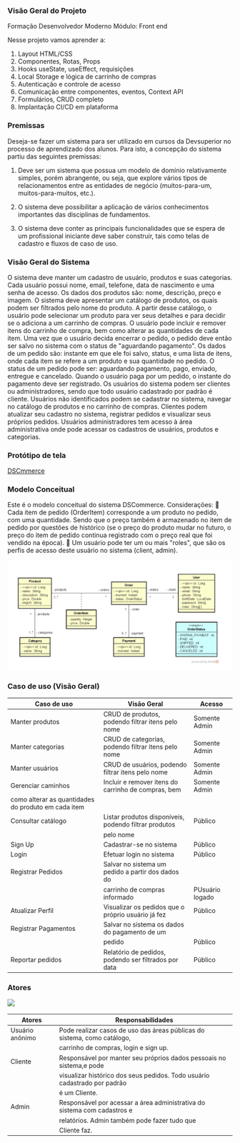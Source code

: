 ### Visão Geral do Projeto

Formação Desenvolvedor Moderno Módulo: Front end

Nesse projeto vamos aprender a:

1. Layout HTML/CSS
2. Componentes, Rotas, Props
3. Hooks useState, useEffect, requisições
4. Local Storage e lógica de carrinho de compras
5. Autenticação e controle de acesso
6. Comunicação entre componentes, eventos, Context API
7. Formulários, CRUD completo
8. Implantação CI/CD em plataforma


### Premissas 

Deseja-se fazer um sistema para ser utilizado em cursos da Devsuperior no processo de
aprendizado dos alunos. Para isto, a concepção do sistema partiu das seguintes
premissas:

1. Deve ser um sistema que possua um modelo de domínio relativamente simples,
porém abrangente, ou seja, que explore vários tipos de relacionamentos entre as
entidades de negócio (muitos-para-um, muitos-para-muitos, etc.).

2. O sistema deve possibilitar a aplicação de vários conhecimentos importantes das
disciplinas de fundamentos.

3. O sistema deve conter as principais funcionalidades que se espera de um
profissional iniciante deve saber construir, tais como telas de cadastro e fluxos de
caso de uso.

### Visão Geral do Sistema 

O sistema deve manter um cadastro de usuário, produtos e suas categorias. Cada
usuário possui nome, email, telefone, data de nascimento e uma senha de acesso. Os
dados dos produtos são: nome, descrição, preço e imagem. O sistema deve apresentar
um catálogo de produtos, os quais podem ser filtrados pelo nome do produto. A partir
desse catálogo, o usuário pode selecionar um produto para ver seus detalhes e para
decidir se o adiciona a um carrinho de compras. O usuário pode incluir e remover itens
do carrinho de compra, bem como alterar as quantidades de cada item. Uma vez que o
usuário decida encerrar o pedido, o pedido deve então ser salvo no sistema com o status
de "aguardando pagamento". Os dados de um pedido são: instante em que ele foi salvo,
status, e uma lista de itens, onde cada item se refere a um produto e sua quantidade no
pedido. O status de um pedido pode ser: aguardando pagamento, pago, enviado,
entregue e cancelado. Quando o usuário paga por um pedido, o instante do pagamento
deve ser registrado. Os usuários do sistema podem ser clientes ou administradores,
sendo que todo usuário cadastrado por padrão é cliente. Usuários não identificados
podem se cadastrar no sistema, navegar no catálogo de produtos e no carrinho de
compras. Clientes podem atualizar seu cadastro no sistema, registrar pedidos e visualizar
seus próprios pedidos. Usuários administradores tem acesso à área administrativa onde
pode acessar os cadastros de usuários, produtos e categorias.

### Protótipo de tela

<a href="https://www.figma.com/design/ZrGNVNG0kZL6txDv4G8P6s/DSCommerce?node-id=0-1&t=lgc6ue91U5LVgWjl-0">DSCmmerce</a>

### Modelo Conceitual

Este é o modelo conceitual do sistema DSCommerce. Considerações:
 Cada item de pedido (OrderItem) corresponde a um produto no pedido, com uma
quantidade. Sendo que o preço também é armazenado no item de pedido por
questões de histórico (se o preço do produto mudar no futuro, o preço do item de
pedido continua registrado com o preço real que foi vendido na época).
 Um usuário pode ter um ou mais "roles", que são os perfis de acesso deste usuário
no sistema (client, admin).

<img src="./img/modelo_conceitual.png" />

### Caso de uso (Visão Geral)

| Caso de uso         | Visão Geral                                          | Acesso        |
| --------------------|------------------------------------------------------|---------------|
|Manter produtos      |CRUD de produtos, podendo filtrar itens pelo nome     |Somente Admin  |
|Manter categorias    |CRUD de categorias, podendo filtrar itens pelo nome   |Somente Admin  |
|Manter usuários      |CRUD de usuários, podendo filtrar itens pelo nome     |Somente Admin  |
|Gerenciar caminhos   |Incluir e remover itens do carrinho de compras, bem   |Somente Admin  |
|                      como alterar as quantidades do produto em cada item                
|Consultar catálogo   |Listar produtos disponíveis, podendo filtrar produtos |Público        |
|                     | pelo nome                                            |               |
| Sign Up             |Cadastrar-se no sistema                               |Público        |
| Login               |Efetuar login no sistema                              |Público        |
| Registrar Pedidos   |Salvar no sistema um pedido a partir dos dados do     |               |
|                     | carrinho de compras informado                        |PUsuário logado|
| Atualizar Perfil    |Visualizar os pedidos que o próprio usuário já fez    |Público        |
| Registrar Pagamentos|Salvar no sistema os dados do pagamento de um         |               |
|                     | pedido                                               |Público        |
| Reportar pedidos    |Relatório de pedidos, podendo ser filtrados por data  |Público        |

### Atores 

<img src="./img/atores.png"/>

| Atores         | Responsabilidades                                                         |      
|----------------|---------------------------------------------------------------------------|
|Usuário anônimo |Pode realizar casos de uso das áreas públicas do sistema, como catálogo,   |
|                |carrinho de compras, login e sign up.                                      |
|Cliente         |Responsável por manter seu próprios dados pessoais no sistema,e pode       |
|                |visualizar histórico dos seus pedidos. Todo usuário cadastrado por padrão  | 
|                |é um Cliente.                                                              |
|Admin           |Responsável por acessar a área administrativa do sistema com cadastros e   | 
|                |relatórios. Admin também pode fazer tudo que                               |
|                |Cliente faz.                                                               | 
